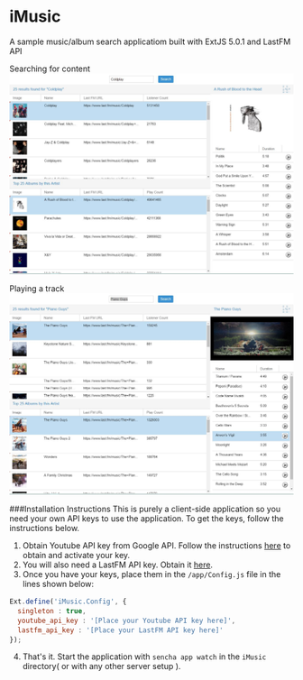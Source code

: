 # iMusic
A sample music/album search applicatiom built with ExtJS 5.0.1 and LastFM API

Searching for content
![alt text](https://raw.githubusercontent.com/AntonDesilvaProjects/iMusic/master/Image%231.JPG "Searching for albums")



Playing a track
![alt text](https://raw.githubusercontent.com/AntonDesilvaProjects/iMusic/master/Image%232.JPG "Playing a track")


###Installation Instructions
  This is purely a client-side application so you need your own API keys to use the application. To get the keys, follow the instructions below.
  
1. Obtain Youtube API key from Google API. Follow the instructions [here](https://developers.google.com/youtube/v3/getting-started) to obtain and activate your key.
2. You will also need a LastFM API key. Obtain it [here](http://www.last.fm/api/account/create).
3. Once you have your keys, place them in the `/app/Config.js` file in the lines shown below:

  ```javascript
  Ext.define('iMusic.Config', {
    singleton : true,
    youtube_api_key : '[Place your Youtube API key here]',
    lastfm_api_key : '[Place your LastFM API key here]'
  });
  ```

4. That's it. Start the application with `sencha app watch` in the `iMusic` directory( or with any other server setup ). 
